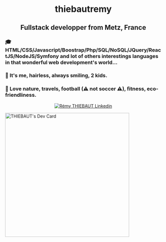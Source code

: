 <h1 align="center">thiebautremy</h1>
<h2 align="center">Fullstack developper from Metz, France </h2>

### 🎓 HTML/CSS/Javascript/Boostrap/Php/SQL/NoSQL/JQuery/ReactJS/NodeJS/Symfony and lot of others interestings languages in that wonderful web development's world...
### 🙂 It's me, hairless, always smiling, 2 kids.
### 🧡 Love nature, travels, football (⚠ not soccer ⚠), fitness, eco-friendliness.
<p align="center">
<a href="https://www.linkedin.com/in/r%C3%A9my-thiebaut-9b807b129/" target="blank"><img align="center" src="https://img.icons8.com/color/48/000000/linkedin.png" alt="Rémy THIEBAUT Linkedin"/></a>
</p>
<a href="https://app.daily.dev/remy_tht"><img src="https://api.daily.dev/devcards/34504ffba1cb427aad6c54c8793e2169.png?r=cpo" width="400" alt="THIEBAUT's Dev Card"/></a>
